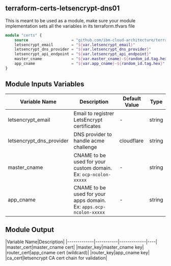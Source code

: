 ## terraform-certs-letsencrypt-dns01

This is meant to be used as a module, make sure your module implementation sets all the variables in its terraform.tfvars file

```terraform
module "certs" {
    source                   = "github.com/ibm-cloud-architecture/terraform-certs-letsencrypt-dns01.git"
    letsencrypt_email        = "${var.letsencrypt_email}"
    letsencrypt_dns_provider = "${var.letsencrypt_dns_provider}"
    letsencrypt_api_endpoint = "${var.letsencrypt_api_endpoint}"
    master_cname             = "${var.master_cname}-${random_id.tag.hex}"
    app_cname                = "${var.app_cname}-${random_id.tag.hex}"
}
```

## Module Inputs Variables

|Variable Name|Description|Default Value|Type|
|-------------|-----------|-------------|----|
|letsencrypt_email|Email to registrer LetsEncrypt certificates|-|string|
|letsencrypt_dns_provider|DNS provider to handle acme challenge|cloudflare|string|
|master_cname|CNAME to be used for your custom domain. Ex: `ocp-ncolon-xxxxx`|-|string|
|app_cname|CNAME to be used for your apps domain. Ex: `apps.ocp-ncolon-xxxxx`|-|string|


## Module Output

|Variable Name|Description|
|-------------|-----------|-------------|----|
|master_cert|master_cname cert|
|master_key|master_cname key|
|router_cert|app_cname cert (wildcard)|
|router_key|app_cname key|
|ca_cert|letsencrypt CA cert chain for validation|

